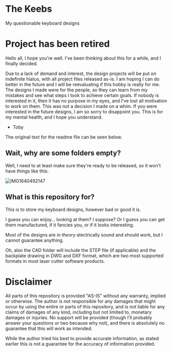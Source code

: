 # The Keebs
My questionable keyboard designs

# Project has been retired
Hello all, I hope you're well. I've been thinking about this for a while, and I finally decided.

Due to a lack of demand and interest, the design projects will be put on indefinite hiatus, with all project files released as-is. I am hoping I can do better in the future and I will be reevaluating if this hobby is really for me. The designs I made were for the people, so they can learn from my mistakes and see what steps I took to achieve certain goals. If nobody is interested in it, then it has no purpose in my eyes, and I've lost all motivation to work on them. This was not a decision I made on a whim.
If you were interested in the future designs, I am so sorry to disappoint you. This is for my mental health, and I hope you understand.

- Toby

The original text for the readme file can be seen below.

## Wait, why are some folders empty?
Well, I need to at least make sure they're ready to be released, so it won't have things like this:

![IMG1640492147](https://user-images.githubusercontent.com/11834016/147398691-15e10097-1aab-4f89-8cf5-4746f142981d.png)
## What is this repository for?
This is to store my keyboard designs, however bad or good it is. 

I guess you can enjoy... looking at them? I suppose? Or I guess you can get them manufactured, if it fancies you, or if it looks interesting.

Most of the designs are *in theory* electrically sound and should work, but I cannot guarantee anything.

Oh, also the CAD folder will include the STEP file (if applicable) and the backplate drawing in DWG and DXF format, which are two most supported formats in most laser cutter software products.

# Disclaimer

All parts of this repository is provided "AS-IS" without any warranty, implied or otherwise. The author is not responsible for any damages that might occur by using the entire or parts of this repository, and is not liable for any claims of damages of any kind, including but not limited to, monetary damages or injuries. No support will be provided (though I'll probably answer your questions or two because why not), and there is absolutely no guarantee that this will work as intended.

While the author tried his best to provide accurate information, as stated earlier this is not a guarantee for the accuracy of information provided.
